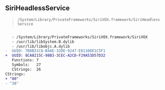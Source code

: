 ## SiriHeadlessService

> `/System/Library/PrivateFrameworks/SiriVOX.framework/SiriHeadlessService`

```diff

   - /System/Library/PrivateFrameworks/SiriVOX.framework/SiriVOX
   - /usr/lib/libSystem.B.dylib
   - /usr/lib/libobjc.A.dylib
-  UUID: 7B8B31CA-B4AE-32DE-9247-E0116DE1C5F1
+  UUID: 8CA8215C-98B3-3CEC-A2CD-F29A53D57D32
   Functions: 7
   Symbols:   27
   CStrings:  26
CStrings:
+ "80"
- "38"

```
